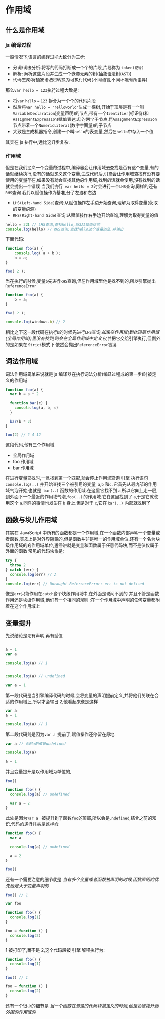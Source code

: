# 作用域

## 什么是作用域

### js 编译过程

一般情况下,语言的编译过程大致分为三步:

- 分词/词法分析:将写的代码打断成一个个的片段,片段称为 `token(记号)`
- 解析: 解析这些片段并生成一个嵌套元素的树(抽象语法树(`AST`))
- 代码生成:将抽象语法树转换为可执行代码(不同语言,不同环境有所差异)

那么`var hello = 123`执行过程大致是:

- 将`var` `hello` `=` `123` 拆分为一个个的代码片段
- 然后将`var hello = "helloworld"`生成一棵树,开始于顶层是有一个叫`VariableDeclaration`(变量声明)的节点,带有一个`Identifier`(标识符)和`AssignmentExpression`(赋值表达式)的两个子节点,而`AssignmentExpression`节点带着一个`NumericLiteral`(数字字面量)的子节点
- 大致是生成机器指令,创建一个叫`hello`的表变量,然后在`hello`中存入一个值

其实在 js 执行中,远比这几步复杂.

### 作用域

<!-- 在 js 执行过程中,我们都知道如果在当前执行的作用域中没有某个变量,则会去外部作用域查找是否有当前变量 -->

但是在我们定义一个变量的过程中,编译器会让作用域去查找是否有这个变量,有的话就继续执行,没有的话就定义这个变量,生成代码后,引擎会让作用域查找有没有要使用的变量存在,如果没有就会查找其他的作用域,找到的话就会使用,没有找到的话就会抛出一个错误
当我们执行` var hello = 2`时会进行一个`LHS`查询,同样的还有`RHS`查询
我们以赋值操作为基准,分了左边和右边

- `LHS(Left-hand Side)`查询:从赋值操作左手边开始查询,理解为取得变量(获取的变量的源)
- `RHS(Right-hand Side)`查询:从赋值操作右手边开始查询,理解为取得变量的值

```javascript
hello = 321 // LHS查询,查找hello,将321赋值给他
console.log(hello) // RHS查询,查找hello这个变量的值,并输出
```

下面代码:

```JavaScript
function foo(a) {
	console.log( a + b );
	b = a;
}

foo( 2 );
```

当在执行的时候,变量`b`先进行`RHS`查询,但在作用域里他是找不到的,所以引擎抛出`ReferenceError`

```JavaScript
function foo(a) {
	b = a;
}

foo( 2 );

console.log(windows.b) // 2
```

相比之下这一段代码在执行`b`的时候先进行`LHS`查询,_如果在作用域(到达顶层作用域(全局作用域))里没有找到,则会在全局作用域中定义它_,并把它交给引擎执行,但例外的是如果在 `Strict`模式下,依然会抛出`ReferenceError`错误

## 词法作用域

词法作用域简单来说就是 js 编译器在执行词法分析(编译过程成的第一步)时被定义的作用域

```javascript
function foo(a) {
  var b = a * 2

  function bar(c) {
    console.log(a, b, c)
  }

  bar(b * 3)
}

foo(2) // 2 4 12
```

这段代码,他有三个作用域

- 全局作用域
- foo 作用域
- bar 作用域

在进行变量查找时,一旦找到第一个匹配,就会停止作用域查询
引擎 执行语句 `console.log(..)` 并开始查找三个被引用的变量` a`,`b` 和`c` .它首先从最内部的作用域气泡开始,也就是` bar(..)` 函数的作用域.在这里它找不到 `a`,所以它向上走一层,到外面下一个最近的作用域气泡,`foo(..)` 的作用域.它在这里找到了 `a`,于是它就使用这个 `a`.同样的事情也发生在 `b` 身上.但是对于 `c`,它在 `bar(..)` 内部就找到了

## 函数与块儿作用域

其实在 JavaScript 中所有的函数都是一个作用域,在一个函数内部声明一个变量或者函数,实质上是对外界隐藏的,但是函数并非是唯一的作用域单位,还有一个名为块级作用域的的作用域单位,通俗讲就是变量和函数属于任意代码块,而不是仅仅属于外面的函数
常见的代码块像是:

```javascript
try {
  throw 2
} catch (err) {
  console.log(err) // 2
}
console.log(err) // Uncaught ReferenceError: err is not defined
```

像是`err`只能作用在`catch`这个块级作用域中,在外面是访问不到的
并且不管是函数作用还是块级作用域,他们有一个相同的规则 :在一个作用域中声明的任何变量都附着在这个作用域上

## 变量提升

先说结论是先有声明,再有赋值

```JavaScript

a = 1
var a

console.log(a) // 1

```

```JavaScript

console.log(a) // undefined

var a = 1
```

第一段代码是当引擎编译代码的时候,会将变量的声明提前定义,并将他们关联在合适的作用域上,所以才会输出 2,他看起来像是这样

```JavaScript
var a
a = 1

console.log(a) // 1
```

第二段代码则是因为`var a `提前了,赋值操作还停留在原地

```javascript
var a // 此时a的值是undefined

console.log(a)

a = 1
```

并且变量提升是以作用域为单位的,

```javascript
foo()

function foo() {
  console.log(a) // undefined

  var a = 2
}
```

此处是因为`var a ` 被提升到了函数`foo`的顶部,所以会是`undefined`,结合之前的知识,代码的运行其实是这样的:

```javascript
function foo() {
  var a

  console.log(a) // undefined

  a = 2
}

foo()
```

还有一个需要注意的细节就是 _当有多个变量或者函数被声明的时候,函数声明的优先级是大于变量声明的_

```javascript
foo() // 1

var foo

function foo() {
  console.log(1)
}

foo = function () {
  console.log(2)
}
```

1 被打印了,而不是 2,这个代码段被 引擎 解释执行为:

```javascript
function foo() {
  console.log(1)
}

foo() // 1

foo = function () {
  console.log(2)
}
```

还有一个很小的细节是 _当一个函数在普通的代码块被定义的时候,他是会被提升到外围的作用域的_
